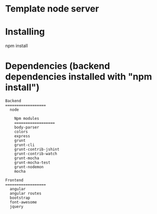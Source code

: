 Template node server
====================================================================

  Installing
  ================

  npm install


  Dependencies (backend dependencies installed with "npm install")
  ================

    Backend
    ==================
      node

        Npm modules
        ==================
        body-parser
        colors
        express
        grunt
        grunt-cli
        grunt-contrib-jshint
        grunt-contrib-watch
        grunt-mocha
        grunt-mocha-test
        grunt-nodemon
        mocha

    Frontend
    ==================
      angular
      angular routes
      bootstrap
      font-awesome
      jquery
